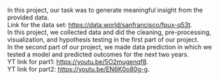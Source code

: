  In this project, our task was to generate meaningful insight from the provided data.
<br/> Link for the data set: https://data.world/sanfrancisco/fpux-q53t.
<br/> In this project, we collected data and did the cleaning, pre-processing, visualization, and hypothesis testing in the first part of our project.
<br/> In the second part of our project, we made data prediction in which we tested a model and predicted outcomes for the next two years.
<br/>  YT link for part1: https://youtu.be/5O2mugenqf8.
<br/> YT link for part2: https://youtu.be/EN6K0o80g-g.

